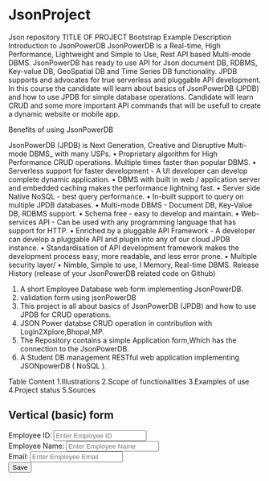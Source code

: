 # JsonProject
Json repository
TITLE OF PROJECT
                           Bootstrap Example
                              Description
Introduction to JsonPowerDB
JsonPowerDB is a Real-time, High Performance, Lightweight and Simple to Use, Rest API based Multi-mode DBMS. JsonPowerDB has ready to use API for Json document DB, RDBMS, Key-value DB, GeoSpatial DB and Time Series DB functionality. JPDB supports and advocates for true serverless and pluggable API development.
In this course the candidate will learn about basics of JsonPowerDB (JPDB) and how to use JPDB for simple database operations. Candidate will learn CRUD and some more important API commands that will be usefull to create a dynamic website or mobile app.

Benefits of using JsonPowerDB

JsonPowerDB (JPDB) is Next Generation, Creative and Disruptive Multi-mode DBMS_ with many USPs.
•	Proprietary algorithm for High Performance CRUD operations. Multiple times faster than popular DBMS.
•	Serverless support for faster development - A UI developer can develop complete dynamic application.
•	DBMS with built in web / application server and embedded caching makes the performance lightning fast.
•	Server side Native NoSQL - best query performance.
•	In-built support to query on multiple JPDB databases.
•	Multi-mode DBMS - Document DB, Key-Value DB, RDBMS support.
•	Schema free - easy to develop and maintain.
•	Web-services API - Can be used with any programming language that has support for HTTP.
•	Enriched by a pluggable API Framework - A developer can develop a pluggable API and plugin into any of our cloud JPDB instance.
•	Standardisation of API development framework makes the development process easy, more readable, and less error prone.
•	Multiple security layer/
•	Nimble, Simple to use, I Memory, Real-time DBMS.
Release History (release of your JsonPowerDB related code on Github)

1. A short Employee Database web form implementing JsonPowerDB.
2. validation form using jsonPowerDB
3. This project is all about basics of JsonPowerDB (JPDB) and how to use JPDB for CRUD operations.
4. JSON Power databse CRUD operation in contribution with Login2Xplore,Bhopal,MP.
5. The Repository contains a simple Application form,Which has the connection to the JsonPowerDB.
6. A Student DB management RESTful web application implementing JSONpowerDB ( NoSQL ).


Table Content
1.Illustrations
2.Scope of functionalities
3.Examples of use
4.Project status
                                 5.Sources
<!DOCTYPE html>
<!--
To change this license header, choose License Headers in Project Properties.
To change this template file, choose Tools | Templates
and open the template in the editor.
-->
<html lang="en">
<head>
<title>Bootstrap Example</title>
<meta charset="utf-8">
<meta name="viewport" content="width=device-width, initial-scale=1">
<link rel="stylesheet"
href="https://maxcdn.bootstrapcdn.com/bootstrap/3.4.1/css/bootstrap.min.css">
   <script src="https://ajax.googleapis.com/ajax/libs/jquery/3.5.1/jquery.min.js"></script>
   <script src="https://maxcdn.bootstrapcdn.com/bootstrap/3.4.1/js/bootstrap.min.js"></script>
   <script src="https://login2explore.com/jpdb/resources/js/0.0.4/jpdb-commons.js"></script>
</head>
<body>
<div class="container">
<h2>Vertical (basic) form</h2>
<form id="empForm" method="post">
<div class="form-group">
<span><label for="empId">Employee ID:</label> <label id="empIdMsg">
</label></span>
<input type="text" class="form-control" name="empId" id="empId"
placeholder="Enter Employee ID" required>
</div>
<div class="form-group">
<label for="empName">Employee Name:</label>
<input type="text" class="form-control" id="empName"
placeholder="Enter Employee Name" name="empName">
</div>
<div class="form-group">
<label for="empEmail">Email:</label>
<input type="email" class="form-control" id="empEmail"
placeholder="Enter Employee Email" name="empEmail">
</div>
<input type="button" class="btn btn-primary" id="empSave" value="Save"
onclick="saveEmployee();">
</form>
</div>
    <script>
        $("#empId").focus();
   function validateAndGetFormData() {                                                //validate form data
         var empIdVar = $("#empId").val();
         if (empIdVar === "") {
         alert("Employee ID Required Value");
         $("#empId").focus();
         return "";
        }
        var empNameVar = $("#empName").val();
        if (empNameVar === "") {
        alert("Employee Name is Required Value");
        $("#empName").focus();
        return "";
         }
         var empEmailVar = $("#empEmail").val();
         if (empEmailVar === "") {
         alert("Employee Email is Required Value");
         $("#empEmail").focus();
         return "";
         }
         var jsonStrObj = {
         empId: empIdVar,
         empName: empNameVar,
         empEmail: empEmailVar,
         };
         return JSON.stringify(jsonStrObj);
         }
         
           function resetForm() {
             $("#empId").val("")
             $("#empName").val("");
              $("#empEmail").val("");
              $("#empId").focus();
          }

         function saveEmployee() {
         var jsonStr = validateAndGetFormData();        //validate form data
            if (jsonStr === "")
            {
            return;
           }
           var putReqStr = createPUTRequest("90936861|-31948784479254024|90932362",   // create JPDB request -token ,dbname , rel name....
         jsonStr, "SAMPLE", "EMP-REL");
         alert(putReqStr);
         jQuery.ajaxSetup({async: false});
         var resultObj = executeCommandAtGivenBaseUrl(putReqStr,"http://api.login2explore.com:5577", "/api/iml");     //Excute this request
         alert(JSON.stringify(resultObj));
         jQuery.ajaxSetup({async: true});
         resetForm();                                        // REset the Form data
        }
    </script>
    
    </body>
    </html>

6.Other information





